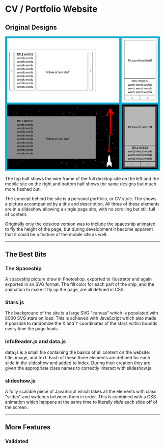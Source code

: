 # CV / Portfolio Website

## Original Designs

![NASA approved designs yo](designs.png)

The top half shows the wire frame of the full desktop site on the left and the mobile site on the right and bottom half shows the same designs but much more fleshed out.

The concept behind the site is a personal portfolio, or CV style. The shows a picture accompanied by a title and description. All three of these elements are in a slideshow allowing a single page site, with no scrolling but still full of content.

Originally only the desktop version was to include the spaceship animated to fly the height of the page, but during development it become apparent that it could be a feature of the mobile site as well.
***
## The Best Bits
### The Spaceship

A spaceship picture draw in Photoshop, exported to Illustrator and again exported in an SVG format. The fill color for each part of the ship, and the animation to make it fly up the page, are all defined in CSS.

### Stars.js

The background of the site is a large SVG "canvas" which is populated with 8000 SVG stars on load. This is achieved with JavaScript which also made it possible to randomize the X and Y coordinates of the stars within bounds every time the page loads.

### infoReader.js and data.js

data.js is a small file containing the basics of all content on the website: title, image, and text. Each of these three elements are defined for each slide in the slideshow and added to index. During their creation they are given the appropriate class names to correctly interact with slideshow.js.

### slideshow.js

A fully scalable piece of JavaScript which takes all the elements with class "slides" and switches between them in order. This is combined with a CSS animation which happens at the same time to literally *slide* each slide off of the screen.  
***
## More Features
### Validated






<!-- - a
- b
* a
`code snippet`
The file `star.js` is shite
cbvc bvcgnb
- [ ] eat
- [x] masterbate
*** -->
